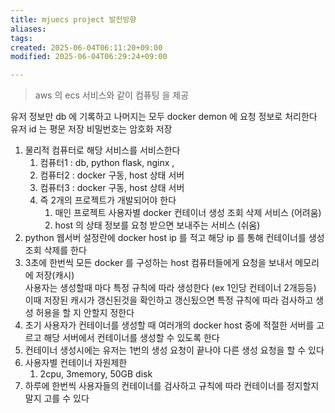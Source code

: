 ```yaml
---
title: mjuecs project 발전방향
aliases: 
tags: 
created: 2025-06-04T06:11:20+09:00
modified: 2025-06-04T06:29:24+09:00

---
```


> aws 의 ecs 서비스와 같이 컴퓨팅 을 제공

유저 정보만 db 에 기록하고 나머지는 모두 docker demon 에 요청 정보로 처리한다
유저 id 는 평문 저장
비밀번호는 암호화 저장



1. 물리적 컴퓨터로 해당 서비스를 서비스한다
	1. 컴퓨터1 : db, python flask, nginx , 
	2. 컴퓨터2 : docker 구동, host 상태 서버
	3. 컴퓨터3 : docker 구동, host 상태 서버
	4. 즉 2개의 프로젝트가 개발되어야 한다
		1. 매인 프로젝트 사용자별 docker 컨테이너 생성 조회 삭제 서비스 (어려움)
		2. host 의 상태 정보를 요청 받으면 보내주는 서비스 (쉬움)
2. python 웹서버  설정란에 docker host ip 를 적고 해당 ip 를 통해 컨테이너를 생성 조회 삭제를 한다
3. 3초에 한번씩 모든 docker 를 구성하는 host 컴퓨터들에게 요청을 보내서 메모리에 저장(캐시)  
   사용자는 생성할때 마다 특정 규칙에 따라 생성한다 (ex 1인당 컨테이너 2개등등) 이때 저장된 캐시가 갱신된것을 확인하고 갱신됬으면 특정 규칙에 따라 검사하고 생성 허용을 할 지 안할지 정한다
4. 초기 사용자가 컨테이너를 생성할 때 여러개의 docker host 중에 적절한 서버를 고르고 해당 서버에서 컨테이너를 생성할 수 있도록 한다
5. 컨테이너 생성시에는 유저는 1번의 생성 요청이 끝나야 다른 생성 요청을 할 수 있다
6. 사용자별 컨테이너 자원제한
	1. 2cpu, 3memory, 50GB disk
7. 하루에 한번씩 사용자들의 컨테이너를 검사하고 규칙에 따라 컨테이너를 정지할지 말지 고를 수 있다